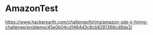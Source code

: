 # AmazonTest
https://www.hackerearth.com/challenge/hiring/amazon-sde-ii-hiring-challenge/problems/45e0b04cd1464d3c8cb8281366cd8da3/
